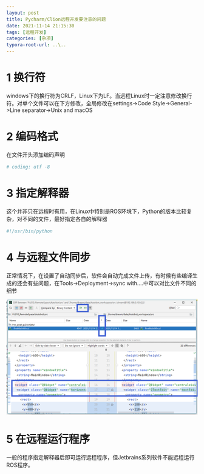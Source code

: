 ```yaml
---
layout: post
title: Pycharm/Clion远程开发要注意的问题
date: 2021-11-14 21:15:30
tags: [远程开发]
categories: [杂项]
typora-root-url: ..\..
---
```


# 1 换行符

windows下的换行符为CRLF，Linux下为LF。当远程Linux时一定注意修改换行符。对单个文件可以在下方修改，全局修改在settings->Code Style->General->Line separator->Unix and macOS

# 2 编码格式

在文件开头添加编码声明

```python
# coding: utf -8	
```

# 3 指定解释器

这个并非只在远程时有用，在Linux中特别是ROS环境下，Python的版本比较复杂，对不同的文件，最好指定各自的解释器

```python
#!/usr/bin/python	
```

# 4 与远程文件同步

正常情况下，在设置了自动同步后，软件会自动完成文件上传，有时候有些编译生成的还会有些问题，在Tools->Deployment->sync with....中可以对比文件不同的细节

![image-20211115134520961](/images/Pycharm-Clion远程开发要注意的问题/image-20211115134520961.png)

# 5 在远程运行程序

一般的程序指定解释器后即可运行远程程序，但Jetbrains系列软件不能远程运行ROS程序。
